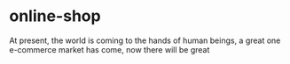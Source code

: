 # online-shop
 At present, the world is coming to the hands of human beings, a great one e-commerce market has come, now there will be great
